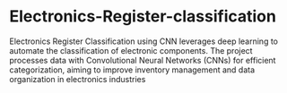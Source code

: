 # Electronics-Register-classification
Electronics Register Classification using CNN leverages deep learning to automate the classification of electronic components. The project processes data with Convolutional Neural Networks (CNNs) for efficient categorization, aiming to improve inventory management and data organization in electronics industries
